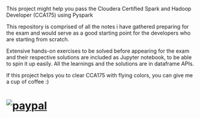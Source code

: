 This project might help you pass the Cloudera Certified Spark and Hadoop Developer (CCA175) using Pyspark

This repository is comprised of all the notes i have gathered preparing for the exam and would serve as a good starting point for the developers who are starting from scratch.

Extensive hands-on exercises to be solved before appearing for the exam and their respective solutions are included as Jupyter notebook, to be able to spin it up easily.
All the learnings and the solutions are in dataframe APIs.


If this project helps you to clear CCA175 with flying colors, you can give me a cup of coffee :)

# [![paypal](https://www.paypalobjects.com/en_US/i/btn/btn_donateCC_LG.gif)](https://www.paypal.me/prakashponnusamy)
